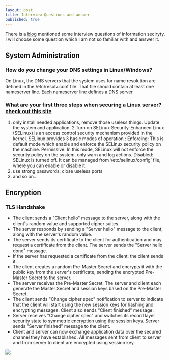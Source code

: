 ```yaml
---
layout: post
title: Interview Questions and answer
published: true
---
```


There is a [blog](https://danielmiessler.com/study/infosec_interview_questions/) mentioned some interview questions of information seciryty. I will choose some question which I am not so familiar with and answer it. 

## System Administration
### How do you change your DNS settings in Linux/Windows?
On Linux, the DNS servers that the system uses for name resolution are defined in the /etc/resolv.conf file. That file should contain at least one nameserver line. Each nameserver line defines a DNS server. 
### What are your first three steps when securing a Linux server?[check out this site](https://medium.com/viithiisys/10-steps-to-secure-linux-server-for-production-environment-a135109a57c5)
1. only install needed applications, remove those useless things. Update the system and application.
2.Turn on SELinux
Security-Enhanced Linux (SELinux) is an access control security mechanism provided in the kernel.
SELinux provides 3 basic modes of operation :
Enforcing: This is default mode which enable and enforce the SELinux security policy on the machine.
Permissive: In this mode, SELinux will not enforce the security policy on the system, only warn and log actions.
Disabled: SELinux is turned off.
It can be managed from ‘/etc/selinux/config’ file, where you can enable or disable it.
3. use strong passwords, close useless ports
4. and so on...

## Encryption
### TLS Handshake
- The client sends a "Client hello" message to the server, along with the client's random value and supported cipher suites.
- The server responds by sending a "Server hello" message to the client, along with the server's random value.
- The server sends its certificate to the client for authentication and may request a certificate from the client. The server sends the "Server hello done" message.
- If the server has requested a certificate from the client, the client sends it.
- The client creates a random Pre-Master Secret and encrypts it with the public key from the server's certificate, sending the encrypted Pre-Master Secret to the server.
- The server receives the Pre-Master Secret. The server and client each generate the Master Secret and session keys based on the Pre-Master Secret.
- The client sends "Change cipher spec" notification to server to indicate that the client will start using the new session keys for hashing and encrypting messages. Client also sends "Client finished" message.
- Server receives "Change cipher spec" and switches its record layer security state to symmetric encryption using the session keys. Server sends "Server finished" message to the client.
- Client and server can now exchange application data over the secured channel they have established. All messages sent from client to server and from server to client are encrypted using session key.

![]({{site.baseurl}}/https://cheapsslsecurity.com/blog/wp-content/uploads/2017/10/ssl-tls-handshake-process-1024x670.png)

